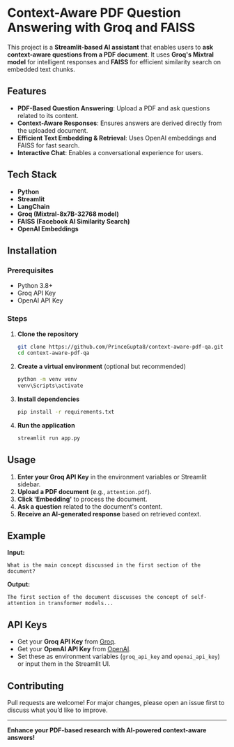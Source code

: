 # Context-Aware PDF Question Answering with Groq and FAISS

This project is a **Streamlit-based AI assistant** that enables users to **ask context-aware questions from a PDF document**. It uses **Groq's Mixtral model** for intelligent responses and **FAISS** for efficient similarity search on embedded text chunks.

## Features

- **PDF-Based Question Answering**: Upload a PDF and ask questions related to its content.
- **Context-Aware Responses**: Ensures answers are derived directly from the uploaded document.
- **Efficient Text Embedding & Retrieval**: Uses OpenAI embeddings and FAISS for fast search.
- **Interactive Chat**: Enables a conversational experience for users.

## Tech Stack

- **Python**
- **Streamlit**
- **LangChain**
- **Groq (Mixtral-8x7B-32768 model)**
- **FAISS (Facebook AI Similarity Search)**
- **OpenAI Embeddings**

## Installation

### Prerequisites

- Python 3.8+
- Groq API Key
- OpenAI API Key

### Steps

1. **Clone the repository**
   ```bash
   git clone https://github.com/PrinceGupta8/context-aware-pdf-qa.git
   cd context-aware-pdf-qa
   ```
2. **Create a virtual environment** (optional but recommended)
   ```bash
   python -m venv venv
   venv\Scripts\activate
   ```
3. **Install dependencies**
   ```bash
   pip install -r requirements.txt
   ```
4. **Run the application**
   ```bash
   streamlit run app.py
   ```

## Usage

1. **Enter your Groq API Key** in the environment variables or Streamlit sidebar.
2. **Upload a PDF document** (e.g., `attention.pdf`).
3. **Click 'Embedding'** to process the document.
4. **Ask a question** related to the document's content.
5. **Receive an AI-generated response** based on retrieved context.

## Example

**Input:**

```
What is the main concept discussed in the first section of the document?
```

**Output:**

```
The first section of the document discusses the concept of self-attention in transformer models...
```

## API Keys

- Get your **Groq API Key** from [Groq](https://groq.com/).
- Get your **OpenAI API Key** from [OpenAI](https://openai.com/).
- Set these as environment variables (`groq_api_key` and `openai_api_key`) or input them in the Streamlit UI.

## Contributing

Pull requests are welcome! For major changes, please open an issue first to discuss what you’d like to improve.

---

**Enhance your PDF-based research with AI-powered context-aware answers!**


